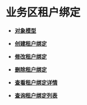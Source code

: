 # 业务区租户绑定<a name="apig-phapi-200220021"></a>

-   **[对象模型](对象模型-137.md)**  

-   **[创建租户绑定](创建租户绑定.md)**  

-   **[修改租户绑定](修改租户绑定.md)**  

-   **[删除租户绑定](删除租户绑定.md)**  

-   **[查看租户绑定详情](查看租户绑定详情.md)**  

-   **[查询租户绑定列表](查询租户绑定列表.md)**  


